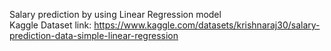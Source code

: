 Salary prediction by using Linear Regression model <br />
Kaggle Dataset link: https://www.kaggle.com/datasets/krishnaraj30/salary-prediction-data-simple-linear-regression
